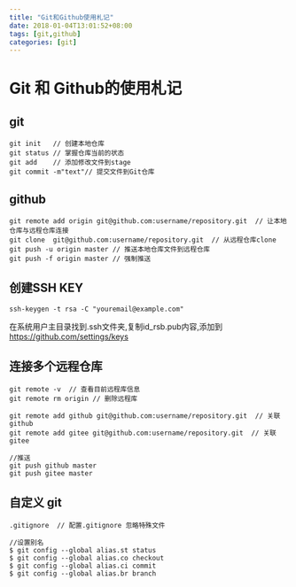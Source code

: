```yaml
---
title: "Git和Github使用札记"  
date: 2018-01-04T13:01:52+08:00  
tags: [git,github]  
categories: [git]  
---
```

# Git 和 Github的使用札记

## git


    git init   // 创建本地仓库
    git status // 掌握仓库当前的状态
    git add    // 添加修改文件到stage
    git commit -m"text"// 提交文件到Git仓库


## github


    git remote add origin git@github.com:username/repository.git  // 让本地仓库与远程仓库连接
    git clone  git@github.com:username/repository.git  // 从远程仓库clone
    git push -u origin master // 推送本地仓库文件到远程仓库
    git push -f origin master // 强制推送


## 创建SSH KEY

    ssh-keygen -t rsa -C "youremail@example.com"

在系统用户主目录找到.ssh文件夹,复制id_rsb.pub内容,添加到 https://github.com/settings/keys

## 连接多个远程仓库

    git remote -v  // 查看目前远程库信息
    git remote rm origin // 删除远程库

    git remote add github git@github.com:username/repository.git  // 关联github
    git remote add gitee git@github.com:username/repository.git  // 关联gitee

    //推送
    git push github master
    git push gitee master


## 自定义 git

    .gitignore  // 配置.gitignore 忽略特殊文件

    //设置别名
    $ git config --global alias.st status
    $ git config --global alias.co checkout
    $ git config --global alias.ci commit
    $ git config --global alias.br branch
